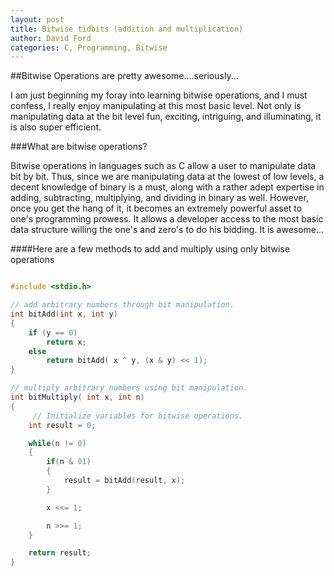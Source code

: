 ```yaml
---
layout: post
title: Bitwise tidbits (addition and multiplication)
author: David Ford
categories: C, Programming, Bitwise
---
```


##Bitwise Operations are pretty awesome....seriously...

I am just beginning my foray into learning bitwise operations, and I must confess, I really enjoy manipulating at this most basic level. Not only is manipulating data at the bit level fun, exciting, intriguing, and illuminating, it is also super efficient.

###What are bitwise operations?

Bitwise operations in languages such as C allow a user to manipulate data bit by bit.  Thus, since we are manipulating data at the lowest of low levels, a decent knowledge of binary is a must, along with a rather adept expertise in adding, subtracting, multiplying, and dividing in binary as well.  However, once you get the hang of it, it becomes an extremely powerful asset to one's programming prowess.  It allows a developer access to the most basic data structure willing the one's and zero's to do his bidding.  It is awesome...

####Here are a few methods to add and multiply using only bitwise operations

~~~~C

#include <stdio.h>

// add arbitrary numbers through bit manipulation.
int bitAdd(int x, int y)
{
    if (y == 0)
        return x;
    else
        return bitAdd( x ^ y, (x & y) << 1);
}

// multiply arbitrary numbers using bit manipulation.
int bitMultiply( int x, int n)
{
     // Initialize variables for bitwise operations.
    int result = 0;

    while(n != 0)
    {
        if(n & 01)
        {
            result = bitAdd(result, x);
        }

        x <<= 1;

        n >>= 1;
    }

    return result;
}

~~~~
